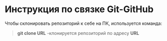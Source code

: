 # Инструкция по связке Git-GitHub

Чтобы склонировать репозиторий к себе на ПК, используется команда:
> **git clone URL**
-клонируется репозиторий по адресу **URL**